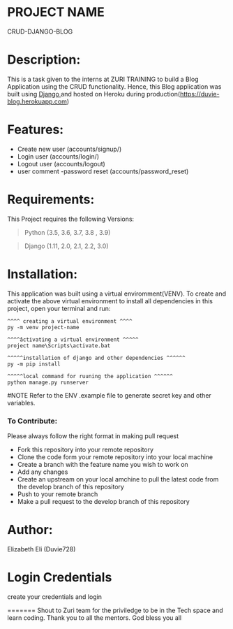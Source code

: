 
#  PROJECT NAME
CRUD-DJANGO-BLOG

# Description:
This  is  a task given to the interns at ZURI TRAINING to build a  Blog Application using the CRUD functionality. Hence, this Blog application was  built using [Django ](https://www.djangoproject.com/) and  hosted on Heroku during production(https://duvie-blog.herokuapp.com) 


# Features:
- Create new user (accounts/signup/)
- Login user    (accounts/login/)
- Logout user (accounts/logout)
- user comment
-password  reset (accounts/password_reset)


# Requirements:
This Project requires the following Versions:
> Python (3.5, 3.6, 3.7, 3.8 , 3.9) 

> Django (1.11, 2.0, 2.1, 2.2, 3.0)


# Installation:
This application was built using a virtual enviromment(VENV).
To  create  and activate the above virtual environment to install all dependencies in this project, open your terminal and run:
```
^^^^ creating a virtual environment ^^^^
py -m venv project-name

^^^^âctivating a virtual environment ^^^^^
project name\Scripts\activate.bat

^^^^^installation of django and other dependencies ^^^^^^
py -m pip install

^^^^^local command for ruuning the application ^^^^^^
python manage.py runserver
```

#NOTE
Refer to the ENV .example file  to generate secret key and other variables.


### To Contribute:
Please always follow the right format in making pull request

* Fork this repository into your remote repository
* Clone the code form your remote repository into your local machine
* Create a branch with the feature name you wish to work on
* Add any changes
* Create an upstream on your local amchine to pull the latest code from the develop branch of this repository
* Push to your remote branch
* Make a pull request to the develop branch of this repository

# Author:
Elizabeth Eli (Duvie728)


# Login Credentials
create your credentials and login


=======
Shout to Zuri team for the priviledge to  be in the Tech space and learn coding. Thank  you to all the mentors.
God bless you all
